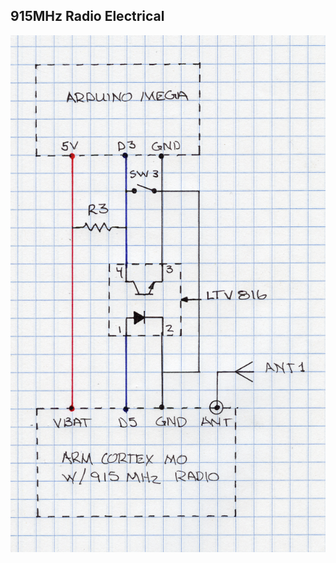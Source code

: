 ## 915MHz Radio Electrical
![915MHz Radio Electrical](/Images/915MHz_Radio_Electrical.png?raw=true "915MHz Radio Electrical")
